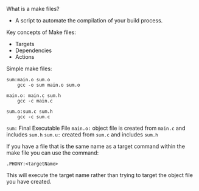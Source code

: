 What is a make files?
- A script to automate the compilation of your build process.

Key concepts of Make files:
- Targets
- Dependencies
- Actions

Simple make files:
```
sum:main.o sum.o
	gcc -o sum main.o sum.o

main.o: main.c sum.h
	gcc -c main.c

sum.o:sum.c sum.h
	gcc -c sum.c
```
`sum:` Final Executable File
`main.o:` object file is created from `main.c` and includes `sum.h`
`sum.u:` created from `sum.c` and includes `sum.h`

If you have a file that is the same name as a target command within the make file you can use the command:
```
.PHONY:<targetName>
```
This will execute the target name rather than trying to target the object file you have created.


